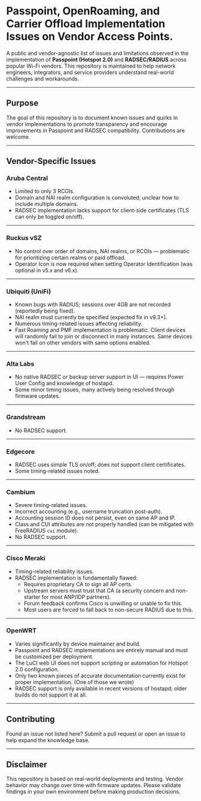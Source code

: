# Passpoint, OpenRoaming, and Carrier Offload Implementation Issues on Vendor Access Points.

A public and vendor-agnostic list of issues and limitations observed in the implementation of **Passpoint (Hotspot 2.0)** and **RADSEC/RADIUS** across popular Wi-Fi vendors. This repository is maintained to help network engineers, integrators, and service providers understand real-world challenges and workarounds.

---

## Purpose

The goal of this repository is to document known issues and quirks in vendor implementations to promote transparency and encourage improvements in Passpoint and RADSEC compatibility. Contributions are welcome.

---

## Vendor-Specific Issues

### **Aruba Central**
- Limited to only 3 RCOIs.
- Domain and NAI realm configuration is convoluted; unclear how to include multiple domains.
- RADSEC implementation lacks support for client-side certificates (TLS can only be toggled on/off).

---

### **Ruckus vSZ**
- No control over order of domains, NAI realms, or RCOIs — problematic for prioritizing certain realms or paid offload.
- Operator Icon is now required when setting Operator Identification (was optional in v5.x and v6.x).

---

### **Ubiquiti (UniFi)**
- Known bugs with RADIUS; sessions over 4GB are not recorded (reportedly being fixed).
- NAI realm must currently be specified (expected fix in v9.3+).
- Numerous timing-related issues affecting reliability.
- Fast Roaming and PMF implementation is problematic. Client devices will randomly fail to join or disconnect in many instances. Same devices won't fail on other vendors with same options enabled.

---

### **Alta Labs**
- No native RADSEC or backup server support in UI — requires Power User Config and knowledge of hostapd.
- Some minor timing issues, many actively being resolved through firmware updates.

---

### **Grandstream**
- No RADSEC support.

---

### **Edgecore**
- RADSEC uses simple TLS on/off; does not support client certificates.
- Some timing-related issues noted.

---

### **Cambium**
- Severe timing-related issues.
- Incorrect accounting (e.g., username truncation post-auth).
- Accounting session ID does not persist, even on same AP and IP.
- Class and CUI attributes are not properly handled (can be mitigated with FreeRADIUS `cui` module).
- No RADSEC support.

---

### **Cisco Meraki**
- Timing-related reliability issues.
- RADSEC implementation is fundamentally flawed:
  - Requires proprietary CA to sign all AP certs.
  - Upstream servers must trust that CA (a security concern and non-starter for most ANP/IDP partners).
  - Forum feedback confirms Cisco is unwilling or unable to fix this.
  - Most users are forced to fall back to non-secure RADIUS due to this.

---

### **OpenWRT**
-	Varies significantly by device maintainer and build.
- Passpoint and RADSEC implementations are entirely manual and must be customized per deployment.
- The LuCI web UI does not support scripting or automation for Hotspot 2.0 configuration.
- Only two known pieces of accurate documentation currently exist for proper implementation. (One of those we wrote)
- RADSEC support is only available in recent versions of hostapd; older builds do not support it at all.

---

## Contributing

Found an issue not listed here? Submit a pull request or open an issue to help expand the knowledge base.

---

## Disclaimer

This repository is based on real-world deployments and testing. Vendor behavior may change over time with firmware updates. Please validate findings in your own environment before making production decisions.
